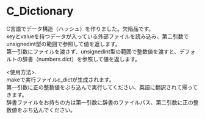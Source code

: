 # C_Dictionary
C言語でデータ構造（ハッシュ）を作りました。欠陥品です。  
keyとvalueを持つデータが入っている外部ファイルを読み込み、第二引数でunsignedint型の範囲で参照して値を返します。  
第一引数にファイルを渡さず、unsignedint型の範囲で整数値を渡すと、デフォルトの辞書（numbers.dict）を参照して値を返します。

<使用方法>.  
makeで実行ファイルc_dictが生成されます。  
第一引数に正の整数値をぶち込んで実行してください、英語に翻訳されて帰ってきます。  
辞書ファイルをお持ちの方は第一引数に辞書のファイルパス、第二引数に正の整数値をぶち込んでください。  
